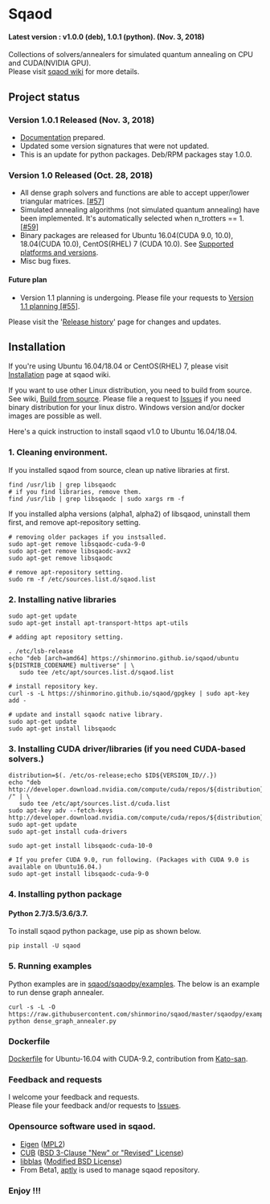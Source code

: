 # Sqaod
#### Latest version : v1.0.0 (deb), 1.0.1 (python). (Nov. 3, 2018)

Collections of solvers/annealers for simulated quantum annealing on CPU and CUDA(NVIDIA GPU).<BR>
Please visit [sqaod wiki](https://github.com/shinmorino/sqaod/wiki) for more details.

## Project status

### Version 1.0.1 Released (Nov. 3, 2018)
- [Documentation](https://shinmorino.github.io/sqaod/docs/1.0/) prepared.
- Updated some version signatures that were not updated.
- This is an update for python packages. Deb/RPM packages stay 1.0.0.

### Version 1.0 Released (Oct. 28, 2018)
- All dense graph solvers and functions are able to accept upper/lower triangular matrices. [[#57]](https://github.com/shinmorino/sqaod/issues/57)
- Simulated annealing algorithms (not simulated quantum annealing) have been implemented. It's automatically selected when n_trotters == 1. [[#59]](https://github.com/shinmorino/sqaod/issues/59)
- Binary packages are released for Ubuntu 16.04(CUDA 9.0, 10.0), 18.04(CUDA 10.0), CentOS(RHEL) 7 (CUDA 10.0).  See [Supported platforms and versions](https://github.com/shinmorino/sqaod/wiki/Supported-platforms-and-versions).
- Misc bug fixes.

#### Future plan
- Version 1.1 planning is undergoing.  Please file your requests to [Version 1.1 planning [#55]]( https://github.com/shinmorino/sqaod/issues/55).

Please visit the '[Release history](https://github.com/shinmorino/sqaod/wiki/Release-history)' page for changes and updates.

## Installation  

If you're using Ubuntu 16.04/18.04 or CentOS(RHEL) 7, please visit [Installation](https://github.com/shinmorino/sqaod/wiki/Installation) page at sqaod wiki.

If you want to use other Linux distribution, you need to build from source. See wiki, [Build from source](https://github.com/shinmorino/sqaod/wiki/Build-from-source).
Please file a request to [Issues](https://github.com/shinmorino/sqaod/issues) if you need binary distribution for your linux distro.  Windows version and/or docker images are possible as well.


Here's a quick instruction to install sqaod v1.0 to Ubuntu 16.04/18.04.


### 1. Cleaning environment.

If you installed sqaod from source, clean up native libraries at first.
~~~
find /usr/lib | grep libsqaodc
# if you find libraries, remove them.
find /usr/lib | grep libsqaodc | sudo xargs rm -f
~~~

If you installed alpha versions (alpha1, alpha2) of libsqaod, uninstall them first, and remove apt-repository setting.
~~~
# removing older packages if you instsalled.
sudo apt-get remove libsqaodc-cuda-9-0
sudo apt-get remove libsqaodc-avx2
sudo apt-get remove libsqaodc

# remove apt-repository setting.
sudo rm -f /etc/sources.list.d/sqaod.list
~~~


### 2. Installing native libraries

~~~
sudo apt-get update
sudo apt-get install apt-transport-https apt-utils

# adding apt repository setting.
 
. /etc/lsb-release
echo "deb [arch=amd64] https://shinmorino.github.io/sqaod/ubuntu ${DISTRIB_CODENAME} multiverse" | \
   sudo tee /etc/apt/sources.list.d/sqaod.list

# install repository key.
curl -s -L https://shinmorino.github.io/sqaod/gpgkey | sudo apt-key add -

# update and install sqaodc native library.
sudo apt-get update
sudo apt-get install libsqaodc
~~~

### 3. Installing CUDA driver/libraries (if you need CUDA-based solvers.)

~~~
distribution=$(. /etc/os-release;echo $ID${VERSION_ID//.})
echo "deb http://developer.download.nvidia.com/compute/cuda/repos/${distribution}/x86_64 /" | \
   sudo tee /etc/apt/sources.list.d/cuda.list
sudo apt-key adv --fetch-keys http://developer.download.nvidia.com/compute/cuda/repos/${distribution}/x86_64/7fa2af80.pub
sudo apt-get update
sudo apt-get install cuda-drivers

sudo apt-get install libsqaodc-cuda-10-0

# If you prefer CUDA 9.0, run following. (Packages with CUDA 9.0 is available on Ubuntu16.04.)
sudo apt-get install libsqaodc-cuda-9-0

~~~

### 4. Installing python package

#### Python 2.7/3.5/3.6/3.7.
To install sqaod python package, use pip as shown below.
~~~
pip install -U sqaod
~~~

### 5. Running examples

Python examples are in [sqaod/sqaodpy/examples](https://github.com/shinmorino/sqaod/tree/master/sqaodpy/example).  The below is an example to run dense graph annealer.

~~~
curl -s -L -O https://raw.githubusercontent.com/shinmorino/sqaod/master/sqaodpy/example/dense_graph_annealer.py
python dense_graph_annealer.py
~~~

### Dockerfile
[Dockerfile](https://github.com/shinmorino/sqaod/tree/gh-pages/docker/kato) for Ubuntu-16.04 with CUDA-9.2, contribution from [Kato-san](https://github.com/gyu-don).


### Feedback and requests
I welcome your feedback and requests.<BR>
Please file your feedback and/or requests to [Issues](https://github.com/shinmorino/sqaod/issues).<BR>


### Opensource software used in sqaod.

- [Eigen](http://eigen.tuxfamily.org/index.php?title=Main_Page) ([MPL2](https://www.mozilla.org/en-US/MPL/2.0/))
- [CUB](http://nvlabs.github.io/cub/) ([BSD 3-Clause "New" or "Revised" License](https://github.com/NVlabs/cub/blob/1.8.0/LICENSE.TXT))
- [libblas](https://packages.ubuntu.com/xenial/libblas3) ([Modified BSD License](http://www.netlib.org/lapack/LICENSE.txt))
- From Beta1, [aptly](https://www.aptly.info/) is used to manage sqaod repository.


### Enjoy !!!
